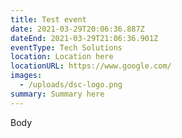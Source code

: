 ```yaml
---
title: Test event
date: 2021-03-29T20:06:36.887Z
dateEnd: 2021-03-29T21:06:36.901Z
eventType: Tech Solutions
location: Location here
locationURL: https://www.google.com/
images:
  - /uploads/dsc-logo.png
summary: Summary here
---
```

Body